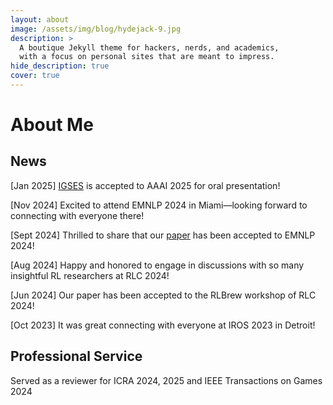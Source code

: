 ```yaml
---
layout: about
image: /assets/img/blog/hydejack-9.jpg
description: >
  A boutique Jekyll theme for hackers, nerds, and academics,
  with a focus on personal sites that are meant to impress.
hide_description: true
cover: true
---
```


# About Me

<!--author-->

## News

[Jan 2025] [IGSES](https://arxiv.org/pdf/2412.15908) is accepted to AAAI 2025 for oral presentation!  

[Nov 2024] Excited to attend EMNLP 2024 in Miami—looking forward to connecting with everyone there!   
    
[Sept 2024] Thrilled to share that our [paper](https://arxiv.org/pdf/2410.17389) has been accepted to EMNLP 2024!   
     
[Aug 2024] Happy and honored to engage in discussions with so many insightful RL researchers at RLC 2024!   
     
[Jun 2024] Our paper has been accepted to the RLBrew workshop of RLC 2024!   
     
[Oct 2023] It was great connecting with everyone at IROS 2023 in Detroit!

<!-- [jekyll]: https://jekyllrb.com -->
    
  
## Professional Service

Served as a reviewer for ICRA 2024, 2025 and IEEE Transactions on Games 2024

[blog]: /
[portfolio]: https://hydejack.com/examples/
[resume]: https://hydejack.com/resume/
[download]: https://hydejack.com/download/
[welcome]: https://hydejack.com/
[forms]: https://hydejack.com/forms-by-example/

[features]: #features
[news]: #build-an-audience
[syntax]: #syntax-highlighting
[latex]: #beautiful-math
[dark]: https://hydejack.com/blog/hydejack/2018-09-01-introducing-dark-mode/
[search]: https://hydejack.com/#_search-input
[grid]: https://hydejack.com/blog/hydejack/

[lic]: LICENSE.md
[pro]: licenses/PRO.md
[docs]: docs/README.md
[ofln]: docs/advanced.md#enabling-offline-support
[math]: docs/writing.md#adding-math

[kit]: https://github.com/hydecorp/hydejack-starter-kit/releases
[src]: https://github.com/hydecorp/hydejack
[gem]: https://rubygems.org/gems/jekyll-theme-hydejack
[buy]: https://gum.co/nuOluY

[gpss]: https://developers.google.com/speed/pagespeed/insights/?url=https%3A%2F%2Fhydejack.com%2Fdocs%2F
[rouge]: http://rouge.jneen.net
[katex]: https://khan.github.io/KaTeX/
[mathjax]: https://www.mathjax.org/
